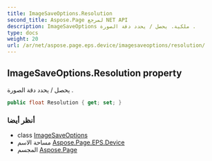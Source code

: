 ```yaml
---
title: ImageSaveOptions.Resolution
second_title: Aspose.Page لمرجع NET API
description: ImageSaveOptions ملكية. يحصل / يحدد دقة الصورة .
type: docs
weight: 20
url: /ar/net/aspose.page.eps.device/imagesaveoptions/resolution/
---
```

## ImageSaveOptions.Resolution property

يحصل / يحدد دقة الصورة .

```csharp
public float Resolution { get; set; }
```

### أنظر أيضا

* class [ImageSaveOptions](../)
* مساحة الاسم [Aspose.Page.EPS.Device](../../imagesaveoptions/)
* المجسم [Aspose.Page](../../../)



